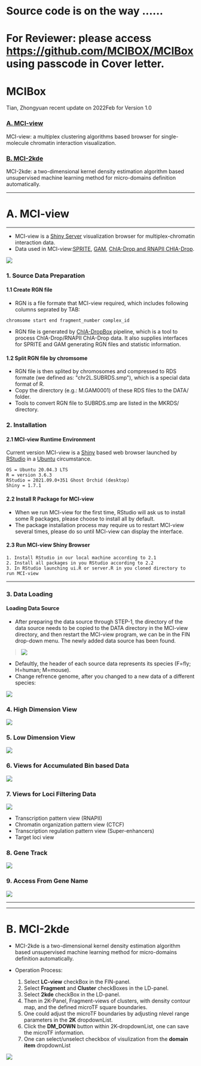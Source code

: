 # Source code is on the way ......
# For Reviewer: please access https://github.com/MCIBOX/MCIBox using passcode in Cover letter. 


# MCIBox
Tian, Zhongyuan recent update on 2022Feb for Version 1.0

### [A. MCI-view](https://github.com/tianzhongyuan/MCI-view)

MCI-view: a multiplex clustering algorithms based browser for single-molecule chromatin interaction visualization.


### [B. MCI-2kde](https://github.com/tianzhongyuan/MCI-view)
MCI-2kde: a two-dimensional kernel density estimation algorithm based unsupervised machine learning method for micro-domains definition automatically.

***

#  A. MCI-view 

***

* MCI-view is a [Shiny Server](https://shiny.rstudio.com) visualization browser for multiplex-chromatin interaction data.
* Data used in MCI-view:[SPRITE](https://linkinghub.elsevier.com/retrieve/pii/S0092867418306366), [GAM](https://www.nature.com/articles/nature21411), [ChIA-Drop and RNAPII CHIA-Drop](http://www.nature.com/articles/s41586-019-0949-1).

<img src="screenshot4wiki/SC012_MCIVIEW_v2.png"/> 

### 1. Source Data Preparation

#### 1.1 Create RGN file


* RGN is a file formate that MCI-view required, which includes following columns seprated by TAB:
```
chromsome start end fragment_number complex_id 
```
* RGN file is generated by [ChIA-DropBox](https://github.com/TheJacksonLaboratory/ChIA-DropBox) pipeline, which is a tool to process ChIA-Drop/RNAPII ChIA-Drop data. It also supplies interfaces for SPRITE and GAM generating RGN files and statistic information.

#### 1.2 Split RGN file by chromsome
* RGN file is then splited by chromosomes and compressed to RDS formate (we defined as: "chr2L.SUBRDS.smp"), which is a special data format of R.
* Copy the direrctory (e.g.: M.GAM0001) of these RDS files to the DATA/ folder.
* Tools to convert RGN file to SUBRDS.smp are listed in the MKRDS/ directory.
### 2. Installation


#### 2.1 MCI-view Runtime Environment

Current version MCI-view is a [Shiny](https://www.rstudio.com/products/shiny/shiny-server) based web browser launched by [RStudio](https://www.rstudio.com/) in a [Ubuntu](https://ubuntu.com/) circumstance. 

```
OS = Ubuntu 20.04.3 LTS
R = version 3.6.3
RStudio = 2021.09.0+351 Ghost Orchid (desktop)
Shiny = 1.7.1
```
#### 2.2 Install R Package for MCI-view
* When we run MCI-view for the first time, RStudio will ask us to install some R packages, please choose to install all by default.
* The package installation process may require us to restart MCI-view several times, please do so until MCI-view can display the interface.

#### 2.3 Run MCI-view Shiny Browser
```
1. Install RStudio in our local machine according to 2.1
2. Install all packages in you RStudio according to 2.2 
3. In RStudio launching ui.R or server.R in you cloned directory to run MCI-view
```

***

### 3. Data Loading

#### Loading Data Source

* After preparing the data source through STEP-1, the directory of the data source needs to be copied to the DATA directory in the MCI-view directory, and then restart the MCI-view program, we can be in the FIN drop-down menu. The newly added data source has been found.

> <img src="screenshot4wiki/SC001-FIN.png"/> 

* Defaultly, the header of each source data represents its species (F=fly; H=human; M=mouse). 
* Change refrence genome, after you changed to a new data of a different species:

<img src="screenshot4wiki/SC002-R-dm3.png"/> 



### 4. High Dimension View


<img src="screenshot4wiki/SC003-HD-CLU_v2.png"/> 


### 5. Low Dimension View


<img src="screenshot4wiki/SC005-LD_v2.png"/> 

### 6. Views for Accumulated Bin based Data
<img src="screenshot4wiki/SC004-1D2D_v2.png"/> 

### 7. Views for Loci Filtering Data

<img src="screenshot4wiki/SC007-loci_v2.png"/> 

* Transcription pattern view (RNAPII)
* Chromatin organization pattern view (CTCF)
* Transcription regulation pattern view (Super-enhancers)
* Target loci view 

### 8. Gene Track

<img src="screenshot4wiki/SC008-gene_v2.png"/> 

### 9. Access From Gene Name

<img src="screenshot4wiki/SC009-rgn_v2.png"/> 




***
***
# B. MCI-2kde


* MCI-2kde is a two-dimensional kernel density estimation algorithm based unsupervised machine learning method for micro-domains definition automatically.

* Operation Process:
  1. Select __LC-view__ checkBox in the FIN-panel.
  2. Select __Fragment__ and __Cluster__ checkBoxes in the LD-panel.
  3. Select __2kde__ checkBox in the LD-panel.
  4. Then in 2K-Panel, Fragment-views of clusters, with density contour map, and the defined microTF square boundaries.
  5. One could adjust the microTF boundaries by adjusting nlevel range parameters in the __2K__ dropdownList.
  6. Click the __DM_DOWN__ button within  2K-dropdownList, one can save the microTF information.
  7. One can select/unselect checkbox of visulization from the __domain item__ dropdownList
  

<img src="screenshot4wiki/SC006-2kde_v2.png"/> 


